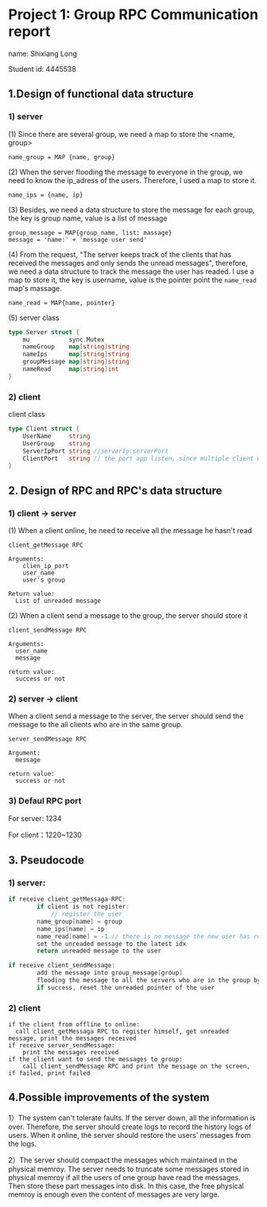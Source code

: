 # Project 1: Group RPC Communication report

name: Shixiang Long

Student id: 4445538

## 1.Design of functional data structure

### 1) server

(1) Since there are several group, we need a map to store the <name, group>

```
name_group = MAP {name, group}
```

(2) When the server flooding the message to everyone in the group, we need to know the ip_adress of the users. Therefore, I used a map to store it.

```
name_ips = {name, ip}
```

(3) Besides, we need a data structure to store the message for each group, the key is group name, value is a list of message

```
group_message = MAP{group_name, list: massage}
message = 'name:' + 'message user send'
```

(4) From the request,  "The server keeps track of the clients that has received the messages and only sends the unread messages", therefore, we need a data structure to track the message the user has readed. I use a map to store it, the key is username, value is the pointer point the `name_read` map's massage.

```
name_read = MAP{name, pointer}
```

(5) server class

```go
type Server struct {
	mu           sync.Mutex
	nameGroup    map[string]string
	nameIps      map[string]string
	groupMessage map[string]string
	nameRead     map[string]int
}
```

### 2) client

client class

```go
type Client struct {
	UserName     string
	UserGroup    string
	ServerIpPort string	//serverIp:serverPort
	ClientPort   string // the port app listen, since multiple client may exist on the same machne
}
```

## 2. Design of RPC and RPC's data structure

### 1) client -> server

(1) When a client online, he need to receive all the message he hasn't read

```
client_getMessage RPC

Arguments:
	clien_ip_port
	user_name
	user's group

Return value:
  List of unreaded message

```

(2) When a client send a message to the group, the server should store it

```
client_sendMessage RPC

Arguments:
  user_name
  message
  
return value:
  success or not
```

### 2) server -> client

When a client send a message to the server, the server should send the message to the all clients who are in the same group.

```
server_sendMessage RPC

Argument:
  message
  
return value:
  success or not
```

### 3) Defaul RPC port

For server: 1234

For client：1220~1230

## 3. Pseudocode

### 1) server:

```go
if receive client_getMessaga RPC:
		if client is not register:
			// register the user
    	name_group[name] = group 
    	name_ips[name] = ip
    	name_read[name] = -1 // there is no message the new user has read
		set the unreaded message to the latest idx
		return unreaded message to the user

if receive client_sendMessage:
		add the message into group_message[group]
		flooding the message to all the servers who are in the group by calling server_sendMessage except for sender
		if success, reset the unreaded pointer of the user
```

### 2) client

```
if the client from offline to online:
  call client_getMessaga RPC to register himself, get unreaded message, print the messages received
if receive server_sendMessage:
	print the messages received
if the client want to send the messages to group:
	call client_sendMessage RPC and print the message on the screen, if failed, print failed
```



## 4.Possible improvements of the system

1）The system can't tolerate faults. If the server down, all the information is over. Therefore, the server should create logs to record the history logs of users. When it online, the server should restore the users' messages from the logs.

2）The server should compact the messages which maintained in the physical memroy. The server needs to truncate some messages stored in  physical memroy if all the users of one group have read the messages. Then store these part messages into disk. In this case, the free physical memroy is enough even the content of messages are very large.
